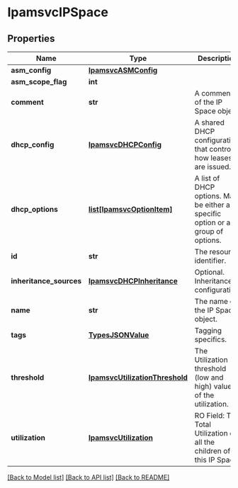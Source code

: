 # IpamsvcIPSpace

## Properties
Name | Type | Description | Notes
------------ | ------------- | ------------- | -------------
**asm_config** | [**IpamsvcASMConfig**](IpamsvcASMConfig.md) |  | [optional] 
**asm_scope_flag** | **int** |  | [optional] 
**comment** | **str** | A comment of the IP Space object. | [optional] 
**dhcp_config** | [**IpamsvcDHCPConfig**](IpamsvcDHCPConfig.md) | A shared DHCP configuration that controls how leases are issued. | [optional] 
**dhcp_options** | [**list[IpamsvcOptionItem]**](IpamsvcOptionItem.md) | A list of DHCP options. May be either a specific option or a group of options. | [optional] 
**id** | **str** | The resource identifier. | [optional] 
**inheritance_sources** | [**IpamsvcDHCPInheritance**](IpamsvcDHCPInheritance.md) | Optional. Inheritance configuration. | [optional] 
**name** | **str** | The name of the IP Space object. | 
**tags** | [**TypesJSONValue**](TypesJSONValue.md) | Tagging specifics. | [optional] 
**threshold** | [**IpamsvcUtilizationThreshold**](IpamsvcUtilizationThreshold.md) | The Utilization threshold (low and high) values of the utilization. | [optional] 
**utilization** | [**IpamsvcUtilization**](IpamsvcUtilization.md) | RO Field: The Total Utilization of all the children of this IP Space. | [optional] 

[[Back to Model list]](../README.md#documentation-for-models) [[Back to API list]](../README.md#documentation-for-api-endpoints) [[Back to README]](../README.md)


